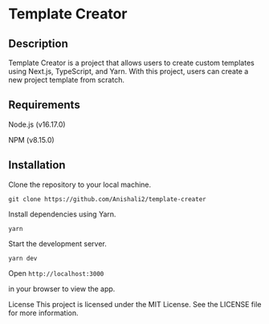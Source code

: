 # Template Creator

## Description
Template Creator is a project that allows users to create custom templates using Next.js, TypeScript, and Yarn. With this project, users can create a new project template from scratch.

## Requirements
Node.js (v16.17.0)

NPM (v8.15.0)

## Installation
Clone the repository to your local machine.

```git clone https://github.com/Anishali2/template-creater```


Install dependencies using Yarn.


```yarn```

Start the development server.

```yarn dev```


Open ```http://localhost:3000```

in your browser to view the app.

License
This project is licensed under the MIT License. See the LICENSE file for more information.
